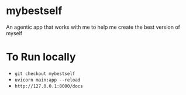 # mybestself
An agentic app that works with me to help me create the best version of myself 

# To Run locally

* ```git checkout mybestself```
* ```uvicorn main:app --reload```
* ```http://127.0.0.1:8000/docs```




